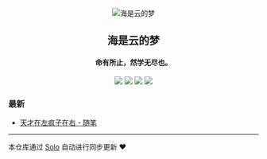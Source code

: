 <p align="center"><img alt="海是云的梦" src="https://static.b3log.org/images/brand/solo-32.png"></p><h2 align="center">
海是云的梦
</h2>

<h4 align="center">命有所止，然学无尽也。</h4>
<p align="center"><a title="海是云的梦" target="_blank" href="https://github.com/MrLhp/solo-blog"><img src="https://img.shields.io/github/last-commit/MrLhp/solo-blog.svg?style=flat-square&color=FF9900"></a>
<a title="GitHub repo size in bytes" target="_blank" href="https://github.com/MrLhp/solo-blog"><img src="https://img.shields.io/github/repo-size/MrLhp/solo-blog.svg?style=flat-square"></a>
<a title="Solo Version" target="_blank" href="https://github.com/b3log/solo/releases"><img src="https://img.shields.io/badge/solo-3.6.5-f1e05a.svg?style=flat-square&color=blueviolet"></a>
<a title="Hits" target="_blank" href="https://github.com/b3log/hits"><img src="https://hits.b3log.org/MrLhp/solo-blog.svg"></a></p>

### 最新

* [天才在左疯子在右 -  随笔](https://kafeitoo.com/articles/2019/08/06/1565072375497.html)



---

本仓库通过 [Solo](https://github.com/b3log/solo) 自动进行同步更新 ❤️ 